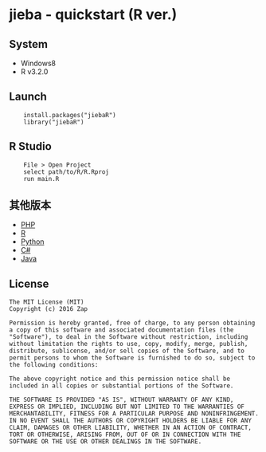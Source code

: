 # jieba - quickstart (R ver.)

## System

* Windows8
* R v3.2.0

## Launch
```
	install.packages("jiebaR")
	library("jiebaR")
```

## R Studio
```
	File > Open Project
	select path/to/R/R.Rproj
	run main.R
```

## 其他版本
* [PHP](https://github.com/LinZap/jieba-quickstart/tree/master/php)
* [R](https://github.com/LinZap/jieba-quickstart/tree/master/R)
* [Python](https://github.com/LinZap/jieba-quickstart/tree/master/python)
* [C#](https://github.com/LinZap/jieba-quickstart/tree/master/C-sharp)
* [Java](https://github.com/LinZap/jieba-quickstart/tree/master/java)

## License

```
The MIT License (MIT)
Copyright (c) 2016 Zap

Permission is hereby granted, free of charge, to any person obtaining a copy of this software and associated documentation files (the "Software"), to deal in the Software without restriction, including without limitation the rights to use, copy, modify, merge, publish, distribute, sublicense, and/or sell copies of the Software, and to permit persons to whom the Software is furnished to do so, subject to the following conditions:

The above copyright notice and this permission notice shall be included in all copies or substantial portions of the Software.

THE SOFTWARE IS PROVIDED "AS IS", WITHOUT WARRANTY OF ANY KIND, EXPRESS OR IMPLIED, INCLUDING BUT NOT LIMITED TO THE WARRANTIES OF MERCHANTABILITY, FITNESS FOR A PARTICULAR PURPOSE AND NONINFRINGEMENT. IN NO EVENT SHALL THE AUTHORS OR COPYRIGHT HOLDERS BE LIABLE FOR ANY CLAIM, DAMAGES OR OTHER LIABILITY, WHETHER IN AN ACTION OF CONTRACT, TORT OR OTHERWISE, ARISING FROM, OUT OF OR IN CONNECTION WITH THE SOFTWARE OR THE USE OR OTHER DEALINGS IN THE SOFTWARE.
```